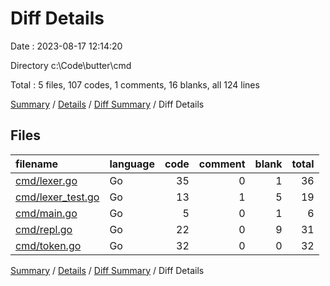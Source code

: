 # Diff Details

Date : 2023-08-17 12:14:20

Directory c:\\Code\\butter\\cmd

Total : 5 files,  107 codes, 1 comments, 16 blanks, all 124 lines

[Summary](results.md) / [Details](details.md) / [Diff Summary](diff.md) / Diff Details

## Files
| filename | language | code | comment | blank | total |
| :--- | :--- | ---: | ---: | ---: | ---: |
| [cmd/lexer.go](/cmd/lexer.go) | Go | 35 | 0 | 1 | 36 |
| [cmd/lexer_test.go](/cmd/lexer_test.go) | Go | 13 | 1 | 5 | 19 |
| [cmd/main.go](/cmd/main.go) | Go | 5 | 0 | 1 | 6 |
| [cmd/repl.go](/cmd/repl.go) | Go | 22 | 0 | 9 | 31 |
| [cmd/token.go](/cmd/token.go) | Go | 32 | 0 | 0 | 32 |

[Summary](results.md) / [Details](details.md) / [Diff Summary](diff.md) / Diff Details